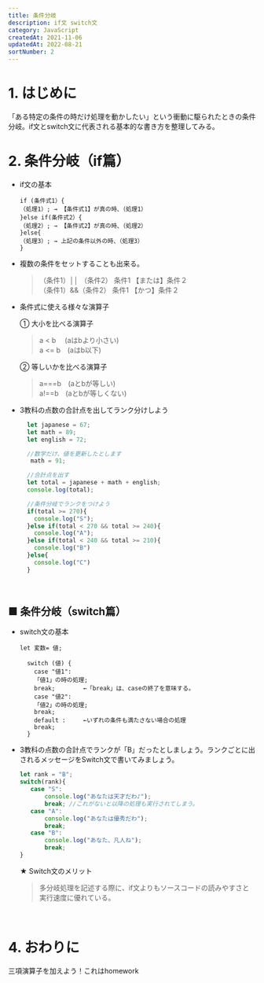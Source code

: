 ```yaml
---
title: 条件分岐
description: if文 switch文
category: JavaScript
createdAt: 2021-11-06
updatedAt: 2022-08-21
sortNumber: 2
---
```

# 1. はじめに
「ある特定の条件の時だけ処理を動かしたい」という衝動に駆られたときの条件分岐。if文とswitch文に代表される基本的な書き方を整理してみる。

# 2.  条件分岐（if篇）
- if文の基本
  ```
  if (条件式1）{
  （処理1）; → 【条件式1】が真の時、（処理1）
  }else if(条件式2）{
  （処理2）; → 【条件式2】が真の時、（処理2）
  }else{
  （処理3）; → 上記の条件以外の時、（処理3）
  }
  ```

- 複数の条件をセットすることも出来る。
  > （条件1）││ （条件2） 条件1 【または】条件２ <br>
  > （条件1）&&（条件2） 条件1 【かつ】条件２

- 条件式に使える様々な演算子
  
  ① 大小を比べる演算子
  > a < b 　(aはbより小さい)<br>
  > a <= b　(aはb以下)
  
  ② 等しいかを比べる演算子
  > a===b　(aとbが等しい)<br>
  > a!==b　(aとbが等しくない)<br>

- 3教科の点数の合計点を出してランク分けしよう
  ```js
    let japanese = 67;
    let math = 89;
    let english = 72;

    //数学だけ、値を更新したとします
     math = 91;

    //合計点を出す
    let total = japanese + math + english;
    console.log(total);

    //条件分岐でランクをつけよう
    if(total >= 270){
      console.log("S");
    }else if(total < 270 && total >= 240){
      console.log("A");
    }else if(total < 240 && total >= 210){
      console.log("B")
    }else{
      console.log("C")
    }
  ```
<br>

## ■ 条件分岐（switch篇）
- switch文の基本
  ```
  let 変数= 値;

    switch (値) {
      case "値1":
      「値1」の時の処理;
      break;        ←「break」は、caseの終了を意味する。
      case "値2":
      「値2」の時の処理;
      break;
      default :     ←いずれの条件も満たさない場合の処理
      break;
    }
  ```

- 3教科の点数の合計点でランクが「B」だったとしましょう。ランクごとに出されるメッセージをSwitch文で書いてみましょう。

	 ```js
  	let rank = "B";
  	switch(rank){
    	case "S":
      		console.log("あなたは天才だわ♪");
      		break; //これがないと以降の処理も実行されてしまう。
    	case "A":
      		console.log("あなたは優秀だわ");
      		break;
    	case "B":
      		console.log("あなた、凡人ね");
      		break;
  	}
  	```
	★ Switch文のメリット
	> 多分岐処理を記述する際に、if文よりもソースコードの読みやすさと実行速度に優れている。

<br>

# 4. おわりに
三項演算子を加えよう！これはhomework

<br>
